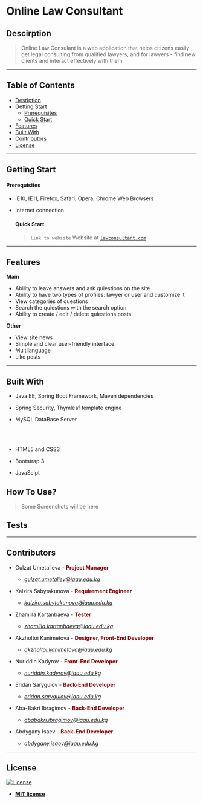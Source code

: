 # Online Law Consultant


## Descirption

>Online Law Consulant is a web application that helps citizens easily get legal consulting from qualified lawyers, and for lawyers - find new clients and interact effectively with them. 
---

## Table of Contents 


- [Desription](#description)
- [Getting Start](#gettingstart)
  - [Prerequisites](#prerequisites)
  - [Quick Start](#quickstart)
- [Features](#features)
- [Built With](#features)
- [Contributors](#contributors)
- [License](#license)

---
## Getting Start

   #### Prerequisites
  
- IE10, IE11, Firefox, Safari, Opera, Chrome Web Browsers
- Internet connection

   #### Quick Start

  >`link to website`  Website at <a href="http://lawconsultant.com" target="_blank">`lawconsultant.com`</a>

---

## Features

**Main**

- Ability to leave answers and ask quiestions on the site 
- Ability to have two types of profiles: lawyer or user and customize it
- View categories of questions
- Search the quiestions with the search option
- Ability to create / edit / delete quiestions posts

**Other**


- View site news
- Simple and clear user-friendly interface 
- Multilanguage 
- Like posts

---

## Built With

- Java EE, Spring Boot Framework, Maven dependencies
- Spring Security, Thymleaf template engine
- MySQL DataBase Server

  </br>
  </br>
  

- HTML5 and CSS3
- Bootstrap 3
- JavaScipt


## How To Use?
>Some Screenshots wiil be here

## Tests 



---

## Contributors


- Gulzat Umetalieva - <font color="darkred">**Project Manager**</font>                     <font color="green"> 
	- *gulzat.umetaliev@iaau.edu.kg*</font>

- Kalzira Sabytakunova - <font color="darkred">**Requirement Engineer**</font>                 <font color="green">
	- *kalzira.sabytakunova@iaau.edu.kg*</font>
- Zhamiila Kartanbaeva - <font color="darkred">**Tester**</font> <font color="green"> 
	- *zhamiila.kartanbaeva@iaau.edu.kg*</font>
- Akzholtoi Kanimetova - <font color="darkred">**Designer, Front-End Developer**</font>                 <font color="green">
	- *akzholtoi.kanimetova@iaau.edu.kg*</font>
- Nuriddin Kadyrov - <font color="darkred">**Front-End Developer**</font><font color="green"> 
	- *nuriddin.kadyrov@iaau.edu.kg*</font>

- Eridan Sarygulov - <font color="darkred">**Back-End Developer**</font>                 <font color="green">
	- *eridan.sarygulov@iaau.edu.kg*</font>
- Aba-Bakri Ibragimov - <font color="darkred">**Back-End Developer**</font>                 <font color="green">
	- *ababakri.ibragimov@iaau.edu.kg*</font>
- Abdygany Isaev - <font color="darkred">**Back-End Developer**</font>                 <font color="green">
	- *abdygany.isaev@iaau.edu.kg*</font>


---

## License

[![License](http://img.shields.io/:license-mit-blue.svg?style=flat-square)](http://badges.mit-license.org)

- **[MIT license](http://opensource.org/licenses/mit-license.php)**

